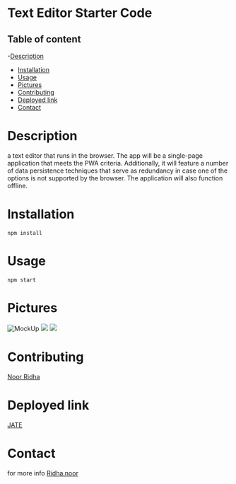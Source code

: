 # Text Editor Starter Code

## Table of content
-[Description](#description)
- [Installation](#installation)
- [Usage](#usage)
- [Pictures](#pictures)
- [Contributing](#contributing)
- [Deployed link](#Deployedlink)
- [Contact](#contact)

# Description
a text editor that runs in the browser. The app will be a single-page application that meets the PWA criteria. Additionally, it will feature a number of data persistence techniques that serve as redundancy in case one of the options is not supported by the browser. The application will also function offline.



# Installation
`npm install`


# Usage
`npm start`

# Pictures
![MockUp](./Develop/Assets/Screen%20Shot%200.png)
![  ](./Develop/Assets/Screen%20Shot%201.png)
![  ](./Develop/Assets/Screen%20Shot%202.png)

# Contributing
[Noor Ridha](https://github.com/Nridha0)

# Deployed link
[JATE](https://text-editor-paw.herokuapp.com/)

# Contact
for more info [Ridha.noor](ridha.noor@yahoo.com)

